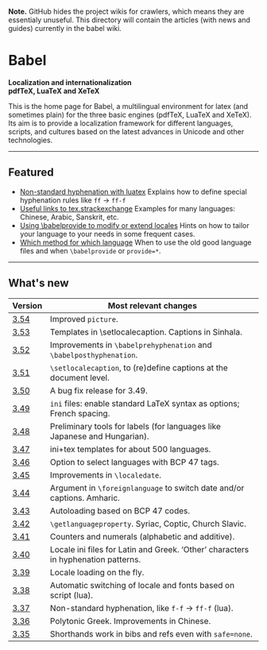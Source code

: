 
**Note.** GitHub hides the project wikis for crawlers, which means they are
essentialy unuseful. This directory will contain the articles (with
news and guides) currently in the babel wiki.
# Babel

**Localization and internationalization**<br/>
**pdfTeX, LuaTeX and XeTeX**

This is the home page for Babel, a multilingual environment for latex (and sometimes plain) for the three basic engines (pdfTeX, LuaTeX and XeTeX). Its aim is to provide a localization framework for different languages, scripts, and cultures based on the latest advances in Unicode and other technologies. 

-----------------------

## Featured 

* [Non-standard hyphenation with   luatex](guides/non-standard-hyphenation-with-luatex.md)
  Explains how to define special hyphenation rules like `ff` → `ff-f`
* [Useful links to   tex.strackexchange](guides/useful-links-to-tex.stackexchange.md)
  Examples for many languages: Chinese, Arabic, Sanskrit, etc.
* [Using \babelprovide to modify or extend locales](guides/using-babelprovide-to-modify-or-extend-locales.md)
  Hints on how to tailor your language to your needs in some frequent cases.
* [Which method for which language](guides/which-method-for-which-language.md)
  When to use the old good language files and when `\babelprovide` or `provide=*`.

---------------------------

## What's new 

| Version | Most relevant changes
| --- | --- |
| [3.54](news/whats-new-in-babel-3.54.md) | Improved `picture`. |
| [3.53](news/whats-new-in-babel-3.53.md) | Templates in \setlocalecaption. Captions in Sinhala. |
| [3.52](news/whats-new-in-babel-3.52.md) | Improvements in `\babelprehyphenation` and `\babelposthyphenation`. |
| [3.51](news/whats-new-in-babel-3.51.md) | `\setlocalecaption`, to (re)define captions at the document level. |
| [3.50](news/whats-new-in-babel-3.50.md) | A bug fix release for 3.49. |
| [3.49](news/whats-new-in-babel-3.49.md) | `ini` files: enable standard LaTeX syntax as options; French spacing. |
| [3.48](news/whats-new-in-babel-3.48.md) | Preliminary tools for labels (for languages like Japanese and Hungarian). |
| [3.47](news/whats-new-in-babel-3.47.md) | ini+tex templates for about 500 languages.  |
| [3.46](news/whats-new-in-babel-3.46.md) | Option to select languages with BCP 47 tags. |
| [3.45](news/whats-new-in-babel-3.45.md) | Improvements in `\localedate`. |
| [3.44](news/whats-new-in-babel-3.44.md) | Argument in `\foreignlanguage` to switch date and/or captions. Amharic. |
| [3.43](news/whats-new-in-babel-3.43.md) | Autoloading based on BCP 47 codes. |
| [3.42](news/whats-new-in-babel-3.42.md) | `\getlanguageproperty`. Syriac, Coptic, Church Slavic. |
| [3.41](news/whats-new-in-babel-3.41.md) | Counters and numerals (alphabetic and additive). |
| [3.40](news/whats-new-in-babel-3.40.md) | Locale ini files for Latin and Greek. ‘Other’ characters in hyphenation patterns. |
| [3.39](news/whats-new-in-babel-3.39.md) | Locale loading on the fly. |
| [3.38](news/whats-new-in-babel-3.38.md) | Automatic switching of locale and fonts based on script (lua). |
| [3.37](news/whats-new-in-babel-3.37.md) | Non-standard hyphenation, like `f-f` → `ff-f` (lua). |
| [3.36](news/whats-new-in-babel-3.36.md) | Polytonic Greek. Improvements in Chinese. |
| [3.35](news/whats-new-in-babel-3.35.md) | Shorthands work in bibs and refs even with `safe=none`. |
